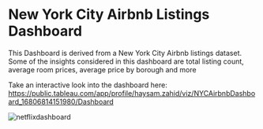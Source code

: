 # New York City Airbnb Listings Dashboard
This Dashboard is derived from a New York City Airbnb listings dataset. Some of the insights considered in this dashboard are total listing count, average room prices, average price by borough and more





Take an interactive look into the dashboard here:
https://public.tableau.com/app/profile/haysam.zahid/viz/NYCAirbnbDashboard_16806814151980/Dashboard

![netflixdashboard](https://user-images.githubusercontent.com/121971294/230515393-e6cfaefe-93fb-4739-bc13-221a04bad004.png)
